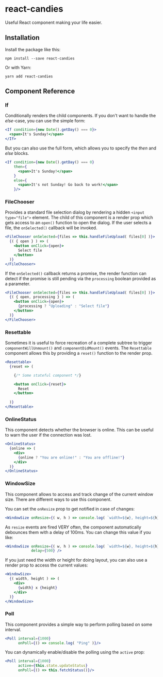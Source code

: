 # react-candies

Useful React component making your life easier.

## Installation

Install the package like this:

    npm install --save react-candies
    
Or with Yarn:

    yarn add react-candies

## Component Reference

### If

Conditionally renders the child components. If you don't want to handle the *else*-case, you can use the
simple form:

```jsx
<If condition={new Date().getDay() === 0}>
  <span>It's Sunday!</span>
</If>
```

But you can also use the full form, which allows you to specify the *then* and *else* blocks.

```jsx
<If condition={new Date().getDay() === 0}
    then={
      <span>It's Sunday!</span>
    }
    else={
      <span>It's not Sunday! Go back to work!</span>
    }/>
```

### FileChooser

Provides a standard file selection dialog by rendering a hidden `<input type="file">` element.
The child of this component is a render prop which gets access to an `open()` function to open the dialog.
If the user selects a file, the `onSelected()` callback will be invoked.

```jsx
<FileChooser onSelected={files => this.handleFileUpload( files[0] )}>
  {( { open } ) => (
    <button onClick={open}>
      Select file
    </button>
  )}
</FileChooser>
```

If the `onSelected()` callback returns a promise, the render function can detect if the promise is still pending
via the `processing` boolean provided as a parameter.

```jsx
<FileChooser onSelected={files => this.handleFileUpload( files[0] )}>
  {( { open, processing } ) => (
    <button onClick={open}>
      {processing ? "Uploading" : "Select file"}
    </button>
  )}
</FileChooser>
```

### Resettable

Sometimes it is useful to force recreation of a complete subtree to trigger `componentWillUnmount()` and
`componentDidMount()` events. The `Resettable` component allows this by providing a `reset()` function
to the render prop.

```jsx
<Resettable>
  {reset => (

    {/* Some stateful component */}

    <button onClick={reset}>
      Reset
    </button>
      
  )}
</Resettable>
```

### OnlineStatus

This component detects whether the browser is online. This can be useful to warn
the user if the connection was lost.

```jsx
<OnlineStatus>
  {online => (
    <div>
      {online ? "You are online!" : "You are offline!"}
    </div>
  )}
</OnlineStatus>
```

### WindowSize

This component allows to access and track change of the current window size. There are different ways
to use this component.

You can set the `onResize` prop to get notified in case of changes:

```jsx
<WindowSize onResize={( w, h ) => console.log( `width=${w}, height=${h}` )}/>
```

As `resize` events are fired VERY often, the component automatically debounces them with a delay
of 100ms. You can change this value if you like:

```jsx
<WindowSize onResize={( w, h ) => console.log( `width=${w}, height=${h}` )}
            delay={500} />
```

If you just need the width or height for doing layout, you can also use a render prop to access the
current values:

```jsx
<WindowSize>
  {( width, height ) => (
    <div>
      {width} x {height}
    </div>
  )}
</WindowSize>
```

### Poll

This component provides a simple way to perform polling based on some interval.

```jsx
<Poll interval={1000} 
      onPoll={() => console.log( "Ping" )}/>
```

You can dynamically enable/disable the polling using the `active` prop:

```jsx
<Poll interval={1000}
      active={this.state.updateStatus} 
      onPoll={() => this.fetchStatus()}/>
```
